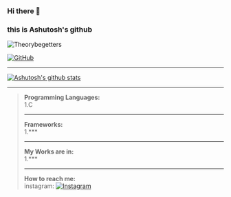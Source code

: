 ### Hi there 👋
### this is Ashutosh's github

<img src="https://komarev.com/ghpvc/?username=Theorybegetter&style=flat-square" alt="Theorybegetters" /><br>

[![GitHub](https://img.shields.io/badge/dynamic/json?logo=github&label=GitHub+Followers&labelColor=282c34&color=181717&query=%24.data.totalSubs&url=https%3A%2F%2Fapi.spencerwoo.com%2Fsubstats%2F%3Fsource%3Dgithub%26queryKey%3Theorybegetter&longCache=true&theme=dracula)](https://github.com/Theorybegetter) <br> <hr>

[![Ashutosh's github stats](https://github-readme-stats.vercel.app/api?username=Theorybegetter&hide=issues&show_icons=true&include_all_commits=true&theme=dracula)](https://github.com/Theorybegetter) <br> <hr>


><b>Programming Languages: </b><br>
 >1.C <br><hr>
><b>Frameworks: </b> <br>
 >1.*** <br><hr>
><b>My Works are in:</b><br>
  >1.*** <br><hr>
<b> How to reach me: </b> <br>
  instagram: [![Instagram](https://img.shields.io/badge/dynamic/json?logo=instagram&label=%40Theorybegetter&labelColor=282c34&color=2CA5E0&query=%24.data.totalSubs&url=https%3A%2F%2Fapi.spencerwoo.com%2Fsubstats%2F%3Fsource%3Dtelegram%26queryKey%3DNavin&longCache=true)](https://www.instagram.com/theymean_deat/)
<!--**Theorybegetter's/Theorybegetters** is a ✨ _special_ ✨ repository because its `README.md` (this file) appears on your GitHub profile.-->
